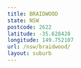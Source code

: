 ```yaml
---
title: BRAIDWOOD
state: NSW
postcode: 2622
latitude: -35.628428
longitude: 149.752107
url: /nsw/braidwood/
layout: suburb
---
```

